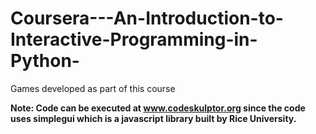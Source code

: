 # Coursera---An-Introduction-to-Interactive-Programming-in-Python-
Games developed as part of this course

**Note: Code can be executed at www.codeskulptor.org since the code uses simplegui which is a javascript library built by Rice University.**
